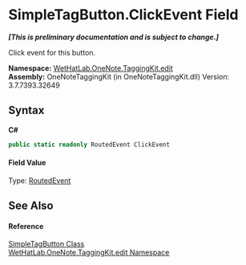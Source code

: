 # SimpleTagButton.ClickEvent Field
 _**\[This is preliminary documentation and is subject to change.\]**_

Click event for this button.

**Namespace:**&nbsp;<a href="60ca3730-00cd-fce3-4009-523f3952fd9e.md">WetHatLab.OneNote.TaggingKit.edit</a><br />**Assembly:**&nbsp;OneNoteTaggingKit (in OneNoteTaggingKit.dll) Version: 3.7.7393.32649

## Syntax

**C#**<br />
``` C#
public static readonly RoutedEvent ClickEvent
```


#### Field Value
Type: <a href="http://msdn2.microsoft.com/en-us/library/ms589739" target="_blank">RoutedEvent</a>

## See Also


#### Reference
<a href="0a5ed8da-a650-1680-d01c-ea6c79c19d5f.md">SimpleTagButton Class</a><br /><a href="60ca3730-00cd-fce3-4009-523f3952fd9e.md">WetHatLab.OneNote.TaggingKit.edit Namespace</a><br />